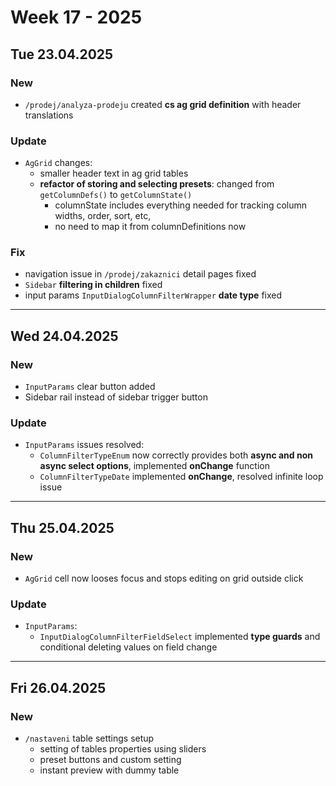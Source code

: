 # Week 17 - 2025


## Tue 23.04.2025

### New
- `/prodej/analyza-prodeju` created **cs ag grid definition** with header translations

### Update 
- `AgGrid` changes: 
  - smaller header text in ag grid tables
  - **refactor of storing and selecting presets**: changed from `getColumnDefs()` to `getColumnState()`
    - columnState includes everything needed for tracking column widths, order, sort, etc,
    - no need to map it from columnDefinitions now

### Fix
- navigation issue in `/prodej/zakaznici` detail pages fixed
- `Sidebar` **filtering in children** fixed
- input params `InputDialogColumnFilterWrapper` **date type** fixed


---


## Wed 24.04.2025

### New
- `InputParams` clear button added
- Sidebar rail instead of sidebar trigger button

### Update
- `InputParams` issues resolved:
  - `ColumnFilterTypeEnum` now correctly provides both **async and non async select options**, implemented **onChange** function
  - `ColumnFilterTypeDate` implemented **onChange**, resolved infinite loop issue
	
---


## Thu 25.04.2025

### New
- `AgGrid` cell now looses focus and stops editing on grid outside click

### Update
- `InputParams`:
	- `InputDialogColumnFilterFieldSelect` implemented **type guards** and conditional deleting values on field change

---


## Fri 26.04.2025

### New
- `/nastaveni` table settings setup
  - setting of tables properties using sliders
  - preset buttons and custom setting
  - instant preview with dummy table
